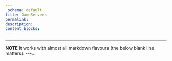 ```yaml
---
_schema: default
title: GameServers
permalink:
description:
content_blocks:
---
```

---
**NOTE**
It works with almost all markdown flavours (the below blank line matters).
---...